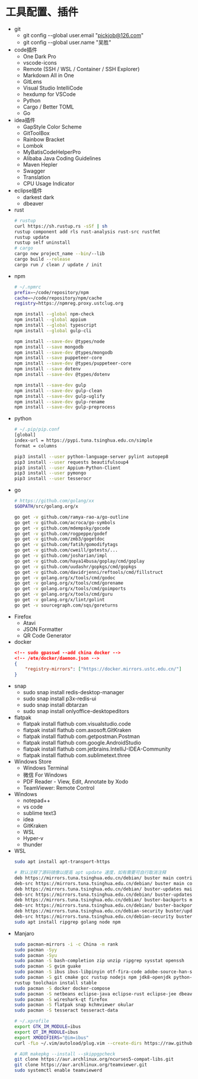 # 工具配置、插件
- git
    - git config --global user.email "pickjob@126.com"
    - git config --global user.name "吴胜"
- code插件
    - One Dark Pro
    - vscode-icons
    - Remote (SSH / WSL / Container / SSH Explorer)
    - Markdown All in One
    - GitLens
    - Visual Studio IntelliCode
    - hexdump for VSCode
    - Python
    - Cargo / Better TOML
    - Go
- idea插件
    - GapStyle Color Scheme
    - GitToolBox
    - Rainbow Bracket
    - Lombok
    - MyBatisCodeHelperPro
    - Alibaba Java Coding Guidelines
    - Maven Hepler
    - Swagger
    - Translation
    - CPU Usage Indicator
- eclipse插件
    - darkest dark
    - dbeaver
- rust
    ```bash
    # rustup
    curl https://sh.rustup.rs -sSf | sh
    rustup component add rls rust-analysis rust-src rustfmt
    rustup update
    rustup self uninstall
    # cargo
    cargo new project_name --bin/--lib
    cargo build --release
    cargo run / clean / update / init
    ```
- npm
    ```bash
    # ~/.npmrc
    prefix=~/code/repository/npm
    cache=~/code/repository/npm/cache
    registry=https://npmreg.proxy.ustclug.org

    npm install --global npm-check
    npm install --global appium
    npm install --global typescript
    npm install --global gulp-cli

    npm install --save-dev @types/node
    npm install --save mongodb
    npm install --save-dev @types/mongodb
    npm install --save puppeteer-core
    npm install --save-dev @types/puppeteer-core
    npm install --save dotenv
    npm install --save-dev @types/dotenv
    
    npm install --save-dev gulp
    npm install --save-dev gulp-clean
    npm install --save-dev gulp-uglify
    npm install --save-dev gulp-rename
    npm install --save-dev gulp-preprocess
    ```
- python
    ```bash
    # ~/.pip/pip.conf
    [global]
    index-url = https://pypi.tuna.tsinghua.edu.cn/simple
    format = columns

    pip3 install --user python-language-server pylint autopep8
    pip3 install --user requests beautifulsoup4
    pip3 install --user Appium-Python-Client
    pip3 install --user pymongo
    pip3 install --user tesserocr
    ```
- go
    ```bash
    # https://github.com/golang/xx
    $GOPATH/src/golang.org/x

    go get -v github.com/ramya-rao-a/go-outline
    go get -v github.com/acroca/go-symbols
    go get -v github.com/mdempsky/gocode
    go get -v github.com/rogpeppe/godef
    go get -v github.com/zmb3/gogetdoc
    go get -v github.com/fatih/gomodifytags
    go get -v github.com/cweill/gotests/...
    go get -v github.com/josharian/impl
    go get -v github.com/haya14busa/goplay/cmd/goplay
    go get -v github.com/uudashr/gopkgs/cmd/gopkgs
    go get -v github.com/davidrjenni/reftools/cmd/fillstruct
    go get -v golang.org/x/tools/cmd/godoc
    go get -v golang.org/x/tools/cmd/gorename
    go get -v golang.org/x/tools/cmd/goimports
    go get -v golang.org/x/tools/cmd/guru
    go get -v golang.org/x/lint/golint
    go get -v sourcegraph.com/sqs/goreturns   
    ```
- Firefox
    - Atavi
    - JSON Formatter
    - QR Code Generator
- docker
    ```json
    <!-- sudo gpasswd --add china docker -->
    <!-- /ete/docker/daemon.json -->
    {
        "registry-mirrors": ["https://docker.mirrors.ustc.edu.cn/"]
    }
    ```
- snap
    - sudo snap install redis-desktop-manager
    - sudo snap install p3x-redis-ui
    - sudo snap install dbtarzan
    - sudo snap install onlyoffice-desktopeditors
- flatpak
    - flatpak install flathub com.visualstudio.code
    - flatpak install flathub com.axosoft.GitKraken
    - flatpak install flathub com.getpostman.Postman
    - flatpak install flathub com.google.AndroidStudio
    - flatpak install flathub com.jetbrains.IntelliJ-IDEA-Community
    - flatpak install flathub com.sublimetext.three
- Windows Store
    - Windows Terminal
    - 微信 For Windows
    - PDF Reader - View, Edit, Annotate by Xodo
    - TeamViewer: Remote Control
- Windows
    - notepad++
    - vs code
    - sublime text3
    - idea
    - GitKraken
    - WSL
    - Hyper-v
    - thunder
- WSL
    ```bash
    sudo apt install apt-transport-https

    # 默认注释了源码镜像以提高 apt update 速度，如有需要可自行取消注释
    deb https://mirrors.tuna.tsinghua.edu.cn/debian/ buster main contrib non-free
    deb-src https://mirrors.tuna.tsinghua.edu.cn/debian/ buster main contrib non-free
    deb https://mirrors.tuna.tsinghua.edu.cn/debian/ buster-updates main contrib non-free
    deb-src https://mirrors.tuna.tsinghua.edu.cn/debian/ buster-updates main contrib non-free
    deb https://mirrors.tuna.tsinghua.edu.cn/debian/ buster-backports main contrib non-free
    deb-src https://mirrors.tuna.tsinghua.edu.cn/debian/ buster-backports main contrib non-free
    deb https://mirrors.tuna.tsinghua.edu.cn/debian-security buster/updates main contrib non-free
    deb-src https://mirrors.tuna.tsinghua.edu.cn/debian-security buster/updates main contrib non-free
    sudo apt install ripgrep golang node npm
    ```
- Manjaro
    ```bash
    sudo pacman-mirrors -i -c China -m rank
    sudo pacman -Syy
    sudo pacman -Syu
    sudo pacman -S bash-completion zip unzip ripgrep sysstat openssh
    sudo pacman -S gvim guake
    sudo pacman -S ibus ibus-libpinyin otf-fira-code adobe-source-han-sans-cn-fonts
    sudo pacman -S git cmake gcc rustup nodejs npm jdk8-openjdk python-pip python-docutils go go-tools
    rustup toolchain install stable
    sudo pacman -S docker docker-compose
    sudo pacman -S netbeans eclipse-java eclipse-rust eclipse-jee dbeaver
    sudo pacman -S wireshark-qt firefox
    sudo pacman -S flatpak snap kchmviewer okular
    sudo pacman -S tesseract tesseract-data

    # ~/.xprofile
    export GTK_IM_MODULE=ibus
    export QT_IM_MODULE=ibus
    export XMODIFIERS="@im=ibus"
    curl -fLo ~/.vim/autoload/plug.vim --create-dirs https://raw.githubusercontent.com/junegunn/vim-plug/master/plug.vim

    # AUR makepkg --install --skippgpcheck
    git clone https://aur.archlinux.org/ncurses5-compat-libs.git
    git clone https://aur.archlinux.org/teamviewer.git
    sudo systemctl enable teamviewerd
    ```
